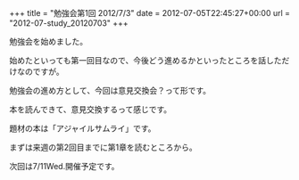 +++
title = "勉強会第1回 2012/7/3"
date = 2012-07-05T22:45:27+00:00
url = "2012-07-study_20120703"
+++

勉強会を始めました。

始めたといっても第一回目なので、今後どう進めるかといったところを話しただけなのですが。

勉強会の進め方として、今回は意見交換会？って形です。

本を読んできて、意見交換するって感じです。

題材の本は「アジャイルサムライ」です。

まずは来週の第2回目までに第1章を読むところから。

次回は7/11Wed.開催予定です。


